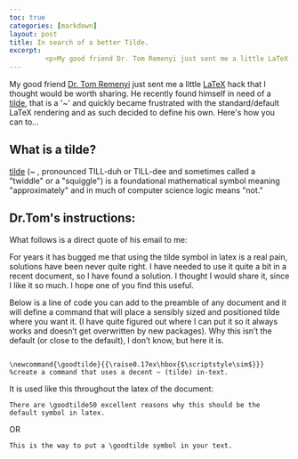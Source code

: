 ```yaml
---
toc: true
categories: [markdown]
layout: post
title: In search of a better Tilde.
excerpt:
         <p>My good friend Dr. Tom Remenyi just sent me a little LaTeX hack that I thought would be worth sharing. He recently found himself in need of a Tilde, that is a '~' and quickly became frustrated with the standard/default LaTeX rendering and as such decided to define his own. Here's how you can too...</p>
---
```

My good friend [Dr. Tom Remenyi](http://utas.academia.edu/TomasRemenyi) just sent me a little [LaTeX](https://en.Wikipedia.org/wiki/LaTeX) hack that I thought would be worth sharing. He recently found himself in need of a [tilde](http://whatis.techtarget.com/definition/tilde), that is a '~' and quickly became frustrated with the standard/default LaTeX rendering and as such decided to define his own. Here's how you can to...

## What is a tilde?
[tilde](https://en.wikipedia.org/wiki/Tilde) (~ , pronounced TILL-duh or TILL-dee and sometimes called a "twiddle" or a "squiggle") is a foundational mathematical symbol meaning "approximately" and in much of computer science logic means "not."

## Dr.Tom's instructions:
What follows is a direct quote of his email to me:

For years it has bugged me that using the tilde symbol in latex is a real pain, solutions have been never quite right.  I have needed to use it quite a bit in a recent document, so I have found a solution.  I thought I would share it, since I like it so much.  I hope one of you find this useful.

Below is a line of code you can add to the preamble of any document and it will define a command that will place a sensibly sized and positioned tilde where you want it.  (I have quite figured out where I can put it so it always works and doesn’t get overwritten by new packages).  Why this isn’t the default (or close to the default), I don’t know, but here it is.

```

\newcommand{\goodtilde}{{\raise0.17ex\hbox{$\scriptstyle\sim$}}}  %create a command that uses a decent ~ (tilde) in-text.

```

It is used like this throughout the latex of the document:

```There are \goodtilde50 excellent reasons why this should be the default symbol in latex.```

OR

```This is the way to put a \goodtilde symbol in your text.```
